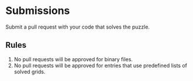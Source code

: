 # Submissions

Submit a pull request with your code that solves the puzzle.

## Rules

1. No pull requests will be approved for binary files.
2. No pull requests will be approved for entries that use predefined lists of solved grids.

